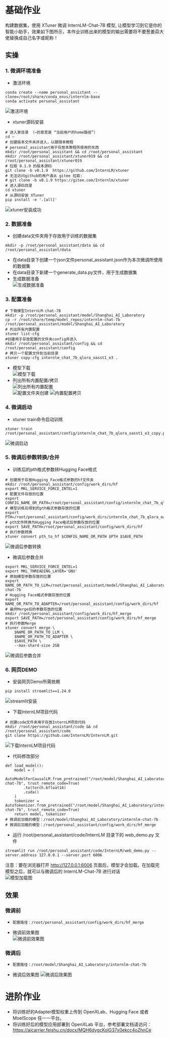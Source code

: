 # 基础作业
构建数据集，使用 XTuner 微调 InternLM-Chat-7B 模型, 让模型学习到它是你的智能小助手，效果如下图所示，本作业训练出来的模型的输出需要将不要葱姜蒜大佬替换成自己名字或昵称！
## 实操
### 1. 微调环境准备
- 激活环境  
```
conda create --name personal_assistant --clone=/root/share/conda_envs/internlm-base
conda activate personal_assistant
```
![激活环境](https://github.com/sokolo05/Scholar_PuYu/blob/main/01.%E8%AF%BE%E7%A8%8B%E4%BD%9C%E4%B8%9A/%E5%9B%BE%E7%89%87/%E7%AC%AC4%E8%8A%82%E8%AF%BE/01.%E6%BF%80%E6%B4%BB%E7%8E%AF%E5%A2%83.png)  
- xtuner源码安装  
```
# 进入家目录 （~的意思是 “当前用户的home路径”）
cd ~
# 创建版本文件夹并进入，以跟随本教程
# personal_assistant用于存放本教程所使用的东西
mkdir /root/personal_assistant && cd /root/personal_assistant
mkdir /root/personal_assistant/xtuner019 && cd /root/personal_assistant/xtuner019
# 拉取 0.1.9 的版本源码
git clone -b v0.1.9  https://github.com/InternLM/xtuner
# 无法访问github的用户请从 gitee 拉取:
# git clone -b v0.1.9 https://gitee.com/Internlm/xtuner
# 进入源码目录
cd xtuner
# 从源码安装 XTuner
pip install -e '.[all]'
```  
![xtuner安装成功](https://github.com/sokolo05/Scholar_PuYu/blob/main/01.%E8%AF%BE%E7%A8%8B%E4%BD%9C%E4%B8%9A/%E5%9B%BE%E7%89%87/%E7%AC%AC4%E8%8A%82%E8%AF%BE/02.xtuner.png)
### 2. 数据准备
- 创建data文件夹用于存放用于训练的数据集  
```
mkdir -p /root/personal_assistant/data && cd /root/personal_assistant/data
```  
- 在data目录下创建一个json文件personal_assistant.json作为本次微调所使用的数据集
- 在data目录下新建一个generate_data.py文件，用于生成数据集
- 生成数据准备  
![生成数据准备](https://github.com/sokolo05/Scholar_PuYu/blob/main/01.%E8%AF%BE%E7%A8%8B%E4%BD%9C%E4%B8%9A/%E5%9B%BE%E7%89%87/%E7%AC%AC4%E8%8A%82%E8%AF%BE/03.%E6%95%B0%E6%8D%AE%E5%87%86%E5%A4%87.png)
### 3. 配置准备
```
# 下载模型InternLM-chat-7B
mkdir -p /root/personal_assistant/model/Shanghai_AI_Laboratory
cp -r /root/share/temp/model_repos/internlm-chat-7b /root/personal_assistant/model/Shanghai_AI_Laboratory
# 列出所有内置配置
xtuner list-cfg
#创建用于存放配置的文件夹config并进入
mkdir /root/personal_assistant/config && cd /root/personal_assistant/config
# 拷贝一个配置文件到当前目录
xtuner copy-cfg internlm_chat_7b_qlora_oasst1_e3 .
```
- 模型下载  
![模型下载](https://github.com/sokolo05/Scholar_PuYu/blob/main/01.%E8%AF%BE%E7%A8%8B%E4%BD%9C%E4%B8%9A/%E5%9B%BE%E7%89%87/%E7%AC%AC4%E8%8A%82%E8%AF%BE/04.%E6%A8%A1%E5%9E%8B%E4%B8%8B%E8%BD%BD.png)  
- 列出所有内置配置/拷贝  
![列出所有内置配置](https://github.com/sokolo05/Scholar_PuYu/blob/main/01.%E8%AF%BE%E7%A8%8B%E4%BD%9C%E4%B8%9A/%E5%9B%BE%E7%89%87/%E7%AC%AC4%E8%8A%82%E8%AF%BE/04.%E9%85%8D%E7%BD%AE%E6%9F%A5%E7%9C%8B.png)  
![配置文件夹创建](https://github.com/sokolo05/Scholar_PuYu/blob/main/01.%E8%AF%BE%E7%A8%8B%E4%BD%9C%E4%B8%9A/%E5%9B%BE%E7%89%87/%E7%AC%AC4%E8%8A%82%E8%AF%BE/05.%E9%85%8D%E7%BD%AE%E6%96%87%E4%BB%B6%E5%A4%B9%E5%88%9B%E5%BB%BA.png)
![内置配置拷贝](https://github.com/sokolo05/Scholar_PuYu/blob/main/01.%E8%AF%BE%E7%A8%8B%E4%BD%9C%E4%B8%9A/%E5%9B%BE%E7%89%87/%E7%AC%AC4%E8%8A%82%E8%AF%BE/06.%E9%85%8D%E7%BD%AE%E6%96%87%E4%BB%B6%E6%8B%B7%E8%B4%9D.png)
### 4. 微调启动
- xtuner train命令启动训练  
```
xtuner train /root/personal_assistant/config/internlm_chat_7b_qlora_oasst1_e3_copy.py
```  
![微调启动](https://github.com/sokolo05/Scholar_PuYu/blob/main/01.%E8%AF%BE%E7%A8%8B%E4%BD%9C%E4%B8%9A/%E5%9B%BE%E7%89%87/%E7%AC%AC4%E8%8A%82%E8%AF%BE/15.my_training.png)
### 5. 微调后参数转换/合并
- 训练后的pth格式参数转Hugging Face格式  
```
# 创建用于存放Hugging Face格式参数的hf文件夹
mkdir /root/personal_assistant/config/work_dirs/hf
export MKL_SERVICE_FORCE_INTEL=1
# 配置文件存放的位置
export CONFIG_NAME_OR_PATH=/root/personal_assistant/config/internlm_chat_7b_qlora_oasst1_e3_copy.py
# 模型训练后得到的pth格式参数存放的位置
export PTH=/root/personal_assistant/config/work_dirs/internlm_chat_7b_qlora_oasst1_e3_copy/epoch_3.pth
# pth文件转换为Hugging Face格式后参数存放的位置
export SAVE_PATH=/root/personal_assistant/config/work_dirs/hf
# 执行参数转换
xtuner convert pth_to_hf $CONFIG_NAME_OR_PATH $PTH $SAVE_PATH
```  
![ 微调后参数转换](https://github.com/sokolo05/Scholar_PuYu/blob/main/01.%E8%AF%BE%E7%A8%8B%E4%BD%9C%E4%B8%9A/%E5%9B%BE%E7%89%87/%E7%AC%AC4%E8%8A%82%E8%AF%BE/16.path_to_df.png)  
- 微调后参数合并  
```
export MKL_SERVICE_FORCE_INTEL=1
export MKL_THREADING_LAYER='GNU'
# 原始模型参数存放的位置
export NAME_OR_PATH_TO_LLM=/root/personal_assistant/model/Shanghai_AI_Laboratory/internlm-chat-7b
# Hugging Face格式参数存放的位置
export NAME_OR_PATH_TO_ADAPTER=/root/personal_assistant/config/work_dirs/hf
# 最终Merge后的参数存放的位置
mkdir /root/personal_assistant/config/work_dirs/hf_merge
export SAVE_PATH=/root/personal_assistant/config/work_dirs/hf_merge
# 执行参数Merge
xtuner convert merge \
    $NAME_OR_PATH_TO_LLM \
    $NAME_OR_PATH_TO_ADAPTER \
    $SAVE_PATH \
    --max-shard-size 2GB
```  
![微调后参数合并 ](https://github.com/sokolo05/Scholar_PuYu/blob/main/01.%E8%AF%BE%E7%A8%8B%E4%BD%9C%E4%B8%9A/%E5%9B%BE%E7%89%87/%E7%AC%AC4%E8%8A%82%E8%AF%BE/17.merge.png)
### 6. 网页DEMO
- 安装网页Demo所需依赖  
```
pip install streamlit==1.24.0
```  
![streamlit安装](https://github.com/sokolo05/Scholar_PuYu/blob/main/01.%E8%AF%BE%E7%A8%8B%E4%BD%9C%E4%B8%9A/%E5%9B%BE%E7%89%87/%E7%AC%AC4%E8%8A%82%E8%AF%BE/13.streamlit.png)  
- 下载InternLM项目代码  
```
# 创建code文件夹用于存放InternLM项目代码
mkdir /root/personal_assistant/code && cd /root/personal_assistant/code
git clone https://github.com/InternLM/InternLM.git
```  
![下载InternLM项目代码 ](https://github.com/sokolo05/Scholar_PuYu/blob/main/01.%E8%AF%BE%E7%A8%8B%E4%BD%9C%E4%B8%9A/%E5%9B%BE%E7%89%87/%E7%AC%AC4%E8%8A%82%E8%AF%BE/12.%E9%A1%B9%E7%9B%AE%E4%BB%A3%E7%A0%81.png)  
- 代码修改部分  
```
def load_model():
    model = (
        AutoModelForCausalLM.from_pretrained("/root/model/Shanghai_AI_Laboratory/internlm-chat-7b", trust_remote_code=True)
        .to(torch.bfloat16)
        .cuda()
    )
    tokenizer = AutoTokenizer.from_pretrained("/root/model/Shanghai_AI_Laboratory/internlm-chat-7b", trust_remote_code=True)
    return model, tokenizer
# 微调前加载的模型：/root/model/Shanghai_AI_Laboratory/internlm-chat-7b
# 微调后加载的模型：/root/personal_assistant/config/work_dirs/hf_merge
```  
- 运行 /root/personal_assistant/code/InternLM 目录下的 web_demo.py 文件  
```
streamlit run /root/personal_assistant/code/InternLM/web_demo.py --server.address 127.0.0.1 --server.port 6006
```  
注意：要在浏览器打开 http://127.0.0.1:6006 页面后，模型才会加载。在加载完模型之后，就可以与微调后的 InternLM-Chat-7B 进行对话  
![模型加载图](https://github.com/sokolo05/Scholar_PuYu/blob/main/01.%E8%AF%BE%E7%A8%8B%E4%BD%9C%E4%B8%9A/%E5%9B%BE%E7%89%87/%E7%AC%AC4%E8%8A%82%E8%AF%BE/18.%E6%98%BE%E7%A4%BA%E7%AA%97%E5%8F%A3.png)

## 效果
### 微调前
- ```
  配置路径：/root/personal_assistant/config/work_dirs/hf_merge
  ```
- 微调前效果图  
![微调前效果图 ](https://github.com/sokolo05/Scholar_PuYu/blob/main/01.%E8%AF%BE%E7%A8%8B%E4%BD%9C%E4%B8%9A/%E5%9B%BE%E7%89%87/%E7%AC%AC4%E8%8A%82%E8%AF%BE/18.%E5%BE%AE%E8%B0%83%E4%B9%8B%E5%89%8D.png)
### 微调后
- ```
  配置路径：/root/model/Shanghai_AI_Laboratory/internlm-chat-7b
  ```
- 微调后效果图
![微调后效果图](https://github.com/sokolo05/Scholar_PuYu/blob/main/01.%E8%AF%BE%E7%A8%8B%E4%BD%9C%E4%B8%9A/%E5%9B%BE%E7%89%87/%E7%AC%AC4%E8%8A%82%E8%AF%BE/18.%E5%BE%AE%E8%B0%83%E4%B9%8B%E5%90%8E.png)
# 进阶作业
- 将训练好的Adapter模型权重上传到 OpenXLab、Hugging Face 或者 MoelScope 任一一平台。
- 将训练好后的模型应用部署到 OpenXLab 平台，参考部署文档请访问：https://aicarrier.feishu.cn/docx/MQH6dygcKolG37x0ekcc4oZhnCe
